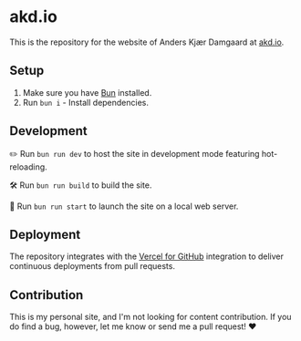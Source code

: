 # akd.io

This is the repository for the website of Anders Kjær Damgaard at [akd.io](https://akd.io/).

## Setup

1. Make sure you have [Bun](https://bun.sh/) installed.
2. Run `bun i` - Install dependencies.

## Development

✏️ Run `bun run dev` to host the site in development mode featuring hot-reloading.

🛠 Run `bun run build` to build the site.

🚀 Run `bun run start` to launch the site on a local web server.

## Deployment

The repository integrates with the [Vercel for GitHub](https://vercel.com/github) integration to deliver continuous deployments from pull requests.

## Contribution

This is my personal site, and I'm not looking for content contribution. If you do find a bug, however, let me know or send me a pull request! ❤

